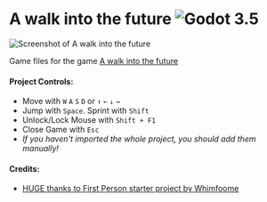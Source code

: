 # A walk into the future ![Godot 3.5](https://img.shields.io/badge/godot-v3.5-%23478cbf)
![Screenshot of A walk into the future](https://favico.windowsubuntu.repl.co/fileidk.png)

Game files for the game [A walk into the future](https://a-walk-into-the-future.vercel.app)

#### Project Controls:
- Move with `W` `A` `S` `D` or `↑` `←` `↓` `→`
- Jump with `Space`. Sprint with `Shift`
- Unlock/Lock Mouse with `Shift + F1`
- Close Game with `Esc`
- *If you haven't imported the whole project, you should add them manually!*

#### Credits:
- [HUGE thanks to First Person starter project by Whimfoome](https://github.com/Whimfoome/godot-FirstPersonStarter/tree/gd-3.x)
